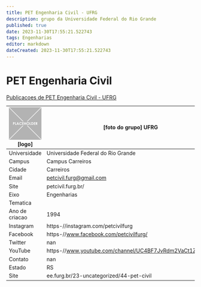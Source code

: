 ```yaml
---
title: PET Engenharia Civil - UFRG
description: grupo da Universidade Federal do Rio Grande
published: true
date: 2023-11-30T17:55:21.522743
tags: Engenharias
editor: markdown
dateCreated: 2023-11-30T17:55:21.522743
---
```


# PET Engenharia Civil

[Publicacoes de PET Engenharia Civil - UFRG](/atividade/218PETEngenhariaCivilUFRG/feed.md)

| ![placeholder.png](/placeholder.png) [logo] | [foto do grupo] UFRG         |
| ------------------------------------------- | ------------------------------------------------- |
| Universidade                                | Universidade Federal do Rio Grande      |
| Campus                                      | Campus Carreiros            |
| Cidade                                      | Carreiros             |
| Email                                       | petcivil.furg@gmail.com             |
| Site                                        | petcivil.furg.br/              |
| Eixo                                        | Engenharias              |
| Tematica                                    |           |
| Ano de criacao                              | 1994        |
| Instagram                                   | https-//instagram.com/petcivilfurg         |
| Facebook                                    | https-//www.facebook.com/petcivilfurg/          |
| Twitter                                     | nan           |
| YouTube                                     | https-//www.youtube.com/channel/UC4BF7JvRdm2VaCt1Zhos9_A           |
| Contato                                     | nan         |
| Estado                                      |  RS            |
| Site                                        | ee.furg.br/23-uncategorized/44-pet-civil |

